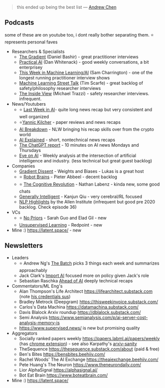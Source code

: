 
> this ended up being the best list — [Andrew Chen](https://twitter.com/andrewchen/status/1642626083962130432?s=46&t=90xQ8sGy63D2OtiaoGJuww)

## Podcasts

some of these are on youtube too, i dont really bother separating them. ⭐  represents personal faves

- Researchers & Specialists
	- [The Gradient](https://thegradientpub.substack.com/s/podcast) (Daniel Bashir) - great practitioner interviews
	- [Practical AI](https://changelog.com/practicalai) (Dan Whitenack) - good weekly conversations, a bit enterprisey
	- [This Week in Machine Learning/AI](https://twimlai.com/podcast/twimlai/) (Sam Charrington) - one of the longest running practitioner interview shows
	- [Machine Learning Street Talk](https://www.youtube.com/c/MachineLearningStreetTalk) (Tim Scarfe) - great backlog of safety/philosophy researcher interviews
	- [The Inside View](https://theinsideview.ai/) (Michael Trazzi) - safety researcher interviews. infrequent.
- News/Youtubers
	- ⭐ [Last Week in AI](https://lastweekin.ai/)- quite long news recap but very consistent and well organized
	- ⭐[Yannic Kilcher](https://www.youtube.com/@YannicKilcher) - paper reviews and news recaps
	- [AI Breakdown](https://sites.libsyn.com/468519) -  NLW bringing his recap skills over from the crypto world
	- [AI Explained](https://www.youtube.com/@ai-explained-) - short, nontechnical news recaps
	- [The ChatGPT report](https://anchor.fm/ben-meyerhoeffer/episodes/Ep-30-Bard-vs-Bing-e212edr) - 10 minutes on AI news Mondays and Thursdays
	- [Eye on AI](https://open.spotify.com/show/5aFnCGDhpL5bGr2uHy4bB5) - Weekly analysis at the intersection of artificial intelligence and industry. (less technical but great guest backlog)
- Companies
	- [Gradient Dissent](https://www.youtube.com/playlist?list=PLD80i8An1OEEb1jP0sjEyiLG8ULRXFob_) - Weights and Biases - Lukas is a great host
	- ⭐ [Robot Brains](https://www.therobotbrains.ai/) - Pieter Abbeel - decent backlog
	- ⭐ [The Cognitive Revolution](https://www.cognitiverevolution.ai/) - Nathan Labenz - kinda new, some good chats
	- [Generally Intelligent](https://generallyintelligent.com/podcast) - Kanjun Qiu - very cerebral/RL focused
	- [NLP Highlights](https://www.listennotes.com/podcasts/nlp-highlights-allen-institute-for-f9Yt4vD_ger/) by the Allen Institute (infrequent but good pre 2020 backlog. Check episode 36)
- VCs
	- ⭐ [No Priors](https://linktr.ee/nopriors) - Sarah Guo and Elad Gil - new
	- [Unsupervised Learning](https://podtail.com/en/podcast/unsupervised-learning/) - Redpoint - new
- Mine :) https://latent.space/ - new

## Newsletters

- Leaders
	- ⭐ Andrew Ng's [The Batch](https://www.deeplearning.ai/the-batch/)  picks 3 things each week and summarizes approachably
	- Jack Clark's [Import AI](https://importai.substack.com/) focused more on policy given Jack's role
	- Sebastian Raschka [Ahead of AI](https://magazine.sebastianraschka.com/) deeply technical recaps
- Commentators/ML Eng's
	- Alan Thompson's Life Architect https://lifearchitect.substack.com (note [his credentials sus](https://news.ycombinator.com/item?id=35588974))
	- Bradley Metrock (Deepgram) https://thisweekinvoice.substack.com/
	- Carlos's Data Machina https://datamachina.substack.com/
	- Davis Blalock Arxiv roundup https://dblalock.substack.com/
	- Semi Analysis https://www.semianalysis.com/p/ai-server-cost-analysis-memory-is
	- https://www.supervised.news/ is new but promising quality 
- Aggregators
	- Socially ranked papers weekly https://papers.labml.ai/papers/weekly (has [chrome extension](https://github.com/labmlai/chrome-extension)) - see also Karpathy's [arxiv-sanity](https://arxiv-sanity-lite.com/)
	- TheSequence https://thesequence.substack.com/about (paid & free)
	- Ben's Bites https://bensbites.beehiiv.com/
	- Rachel Woods' The AI Exchange https://theaiexchange.beehiiv.com/
	- Pete Huang's The Neuron https://www.theneurondaily.com/
	- Lior AlphaSignal https://alphasignal.ai/
	- Bot Eat Brain https://www.boteatbrain.com/
- Mine :) https://latent.space/
